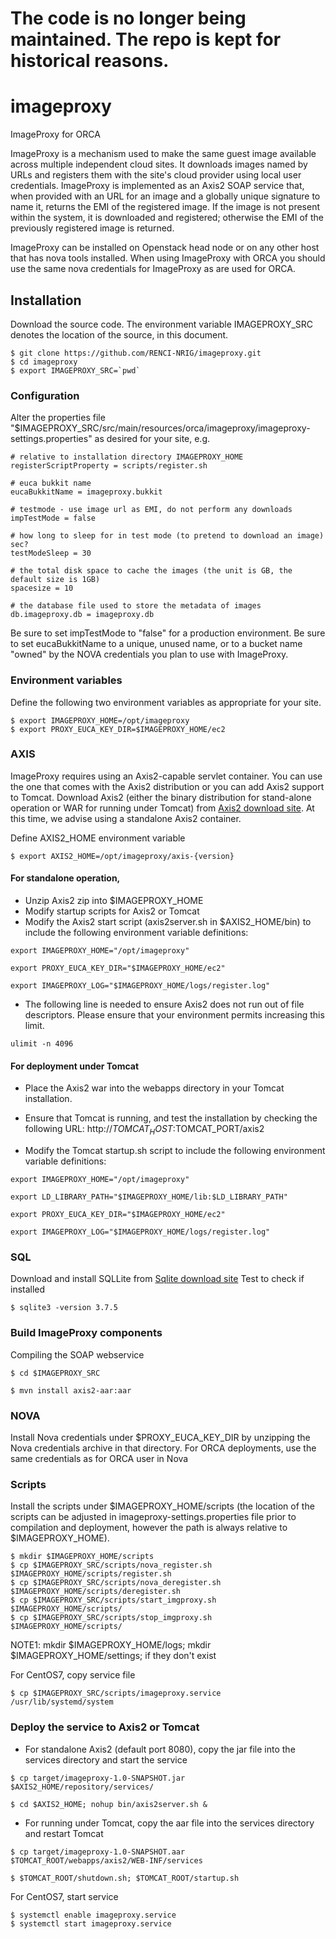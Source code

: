 # The code is no longer being maintained. The repo is kept for historical reasons.

# imageproxy
ImageProxy for ORCA

ImageProxy is a mechanism used to make the same guest image available across multiple independent cloud sites. It downloads images named by URLs and registers them with the site's cloud provider using local user credentials. ImageProxy is implemented as an Axis2 SOAP service that, when provided with an URL for an image and a globally unique signature to name it, returns the EMI of the registered image. If the image is not present within the system, it is downloaded and registered; otherwise the EMI of the previously registered image is returned.
 
ImageProxy can be installed on Openstack head node or on any other host that has nova tools installed. When using ImageProxy with ORCA you should use the same nova credentials for ImageProxy as are used for ORCA.
 
## Installation 
Download the source code. The environment variable IMAGEPROXY_SRC denotes the location of the source, in this document.
```
$ git clone https://github.com/RENCI-NRIG/imageproxy.git
$ cd imageproxy 
$ export IMAGEPROXY_SRC=`pwd`
```
### Configuration
Alter the properties file "$IMAGEPROXY_SRC/src/main/resources/orca/imageproxy/imageproxy-settings.properties" as desired for your site, e.g.
```
# relative to installation directory IMAGEPROXY_HOME
registerScriptProperty = scripts/register.sh

# euca bukkit name
eucaBukkitName = imageproxy.bukkit

# testmode - use image url as EMI, do not perform any downloads
impTestMode = false

# how long to sleep for in test mode (to pretend to download an image) sec?
testModeSleep = 30

# the total disk space to cache the images (the unit is GB, the default size is 1GB)
spacesize = 10

# the database file used to store the metadata of images
db.imageproxy.db = imageproxy.db
```
 
Be sure to set impTestMode to "false" for a production environment.
Be sure to set eucaBukkitName to a unique, unused name, or to a bucket name "owned" by the NOVA credentials you plan to use with ImageProxy.

### Environment variables
Define the following two environment variables as appropriate for your site. 
```
$ export IMAGEPROXY_HOME=/opt/imageproxy
$ export PROXY_EUCA_KEY_DIR=$IMAGEPROXY_HOME/ec2
```
### AXIS
ImageProxy requires using an Axis2-capable servlet container. You can use the one that comes with the Axis2 distribution or you can add Axis2 support to Tomcat. Download Axis2 (either the binary distribution for stand-alone operation or WAR for running under Tomcat) from [Axis2 download site](http://axis.apache.org/axis2/java/core/download.cgi).
At this time, we advise using a standalone Axis2 container.

Define AXIS2_HOME environment variable 
```
$ export AXIS2_HOME=/opt/imageproxy/axis-{version}
```
#### For standalone operation, 
- Unzip Axis2 zip into $IMAGEPROXY_HOME
- Modify startup scripts for Axis2 or Tomcat
- Modify the Axis2 start script (axis2server.sh in $AXIS2_HOME/bin) to include the following environment variable definitions:
```
export IMAGEPROXY_HOME="/opt/imageproxy"

export PROXY_EUCA_KEY_DIR="$IMAGEPROXY_HOME/ec2"

export IMAGEPROXY_LOG="$IMAGEPROXY_HOME/logs/register.log"
```
- The following line is needed to ensure Axis2 does not run out of file descriptors. Please ensure that your environment permits increasing this limit.
```
ulimit -n 4096
```
#### For deployment under Tomcat
- Place the Axis2 war into the webapps directory in your Tomcat installation. 
- Ensure that Tomcat is running, and test the installation by checking the following URL: http://$TOMCAT_HOST:$TOMCAT_PORT/axis2

- Modify the Tomcat startup.sh script to include the following environment variable definitions:
```
export IMAGEPROXY_HOME="/opt/imageproxy"

export LD_LIBRARY_PATH="$IMAGEPROXY_HOME/lib:$LD_LIBRARY_PATH"

export PROXY_EUCA_KEY_DIR="$IMAGEPROXY_HOME/ec2"

export IMAGEPROXY_LOG="$IMAGEPROXY_HOME/logs/register.log"
```
### SQL
Download and install SQLLite from [Sqlite download site](http://www.sqlite.org/download.html)
Test to check if installed
```
$ sqlite3 -version 3.7.5 
```
### Build ImageProxy components
Compiling the SOAP webservice
```
$ cd $IMAGEPROXY_SRC

$ mvn install axis2-aar:aar
```
### NOVA
Install Nova credentials under $PROXY_EUCA_KEY_DIR by unzipping the Nova credentials archive in that directory. For ORCA deployments, use the same credentials as for ORCA user in Nova

### Scripts
Install the scripts under $IMAGEPROXY_HOME/scripts (the location of the scripts can be adjusted in imageproxy-settings.properties file prior to compilation and deployment, however the path is always relative to $IMAGEPROXY_HOME).
```
$ mkdir $IMAGEPROXY_HOME/scripts
$ cp $IMAGEPROXY_SRC/scripts/nova_register.sh $IMAGEPROXY_HOME/scripts/register.sh
$ cp $IMAGEPROXY_SRC/scripts/nova_deregister.sh $IMAGEPROXY_HOME/scripts/deregister.sh
$ cp $IMAGEPROXY_SRC/scripts/start_imgproxy.sh $IMAGEPROXY_HOME/scripts/
$ cp $IMAGEPROXY_SRC/scripts/stop_imgproxy.sh $IMAGEPROXY_HOME/scripts/
 ```
NOTE1: mkdir $IMAGEPROXY_HOME/logs; mkdir $IMAGEPROXY_HOME/settings; if they don't exist

For CentOS7, copy service file
```
$ cp $IMAGEPROXY_SRC/scripts/imageproxy.service /usr/lib/systemd/system
```
### Deploy the service to Axis2 or Tomcat
- For standalone Axis2 (default port 8080), copy the jar file into the services directory and start the service  
```
$ cp target/imageproxy-1.0-SNAPSHOT.jar $AXIS2_HOME/repository/services/

$ cd $AXIS2_HOME; nohup bin/axis2server.sh &
```
- For running under Tomcat, copy the aar file into the services directory and restart Tomcat
```
$ cp target/imageproxy-1.0-SNAPSHOT.aar $TOMCAT_ROOT/webapps/axis2/WEB-INF/services

$ $TOMCAT_ROOT/shutdown.sh; $TOMCAT_ROOT/startup.sh
```

For CentOS7, start service 
```
$ systemctl enable imageproxy.service
$ systemctl start imageproxy.service
```
